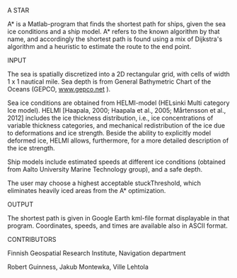 A STAR

A* is a Matlab-program that finds the shortest path for ships, given the sea ice conditions and a ship model. A* refers to the known algorithm by that name, and accordingly the shortest path is found using a mix of Dijkstra's algorithm and a heuristic to estimate the route to the end point.

INPUT

The sea is spatially discretized into a 2D rectangular grid, with cells of width 1 x 1 nautical mile. Sea depth is from General Bathymetric Chart of the Oceans (GEPCO, www.gepco.net ).

Sea ice conditions are obtained from HELMI-model (HELsinki Multi category Ice model). HELMI [Haapala, 2000; Haapala et al., 2005; Mårtensson et al., 2012] includes the ice thickness distribution, i.e., ice concentrations of variable thickness categories, and mechanical redistribution of the ice due to deformations and ice strength. Beside the ability to explicitly model deformed ice, HELMI allows, furthermore, for a more detailed description of the ice strength. 

Ship models include estimated speeds at different ice conditions (obtained from Aalto University Marine Technology group), and a safe depth. 

The user may choose a highest acceptable stuckThreshold, which eliminates heavily iced areas from the A* optimization.

OUTPUT

The shortest path is given in Google Earth kml-file format displayable in that program. Coordinates, speeds, and times are available also in ASCII format.

CONTRIBUTORS

Finnish Geospatial Research Institute, Navigation department

Robert Guinness, Jakub Montewka, Ville Lehtola
